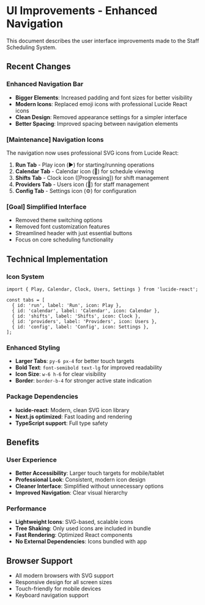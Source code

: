 # UI Improvements - Enhanced Navigation

This document describes the user interface improvements made to the Staff Scheduling System.

## Recent Changes

###  Enhanced Navigation Bar
- **Bigger Elements**: Increased padding and font sizes for better visibility
- **Modern Icons**: Replaced emoji icons with professional Lucide React icons
- **Clean Design**: Removed appearance settings for a simpler interface
- **Better Spacing**: Improved spacing between navigation elements

### [Maintenance] Navigation Icons
The navigation now uses professional SVG icons from Lucide React:

1. **Run Tab** - Play icon (▶️) for starting/running operations
2. **Calendar Tab** - Calendar icon (📅) for schedule viewing
3. **Shifts Tab** - Clock icon ([Progressing]) for shift management
4. **Providers Tab** - Users icon (👥) for staff management  
5. **Config Tab** - Settings icon (⚙️) for configuration

### [Goal] Simplified Interface
- Removed theme switching options
- Removed font customization features
- Streamlined header with just essential buttons
- Focus on core scheduling functionality

## Technical Implementation

### Icon System
```tsx
import { Play, Calendar, Clock, Users, Settings } from 'lucide-react';

const tabs = [
  { id: 'run', label: 'Run', icon: Play },
  { id: 'calendar', label: 'Calendar', icon: Calendar },
  { id: 'shifts', label: 'Shifts', icon: Clock },
  { id: 'providers', label: 'Providers', icon: Users },
  { id: 'config', label: 'Config', icon: Settings },
];
```

### Enhanced Styling
- **Larger Tabs**: `py-6 px-4` for better touch targets
- **Bold Text**: `font-semibold text-lg` for improved readability
- **Icon Size**: `w-6 h-6` for clear visibility
- **Border**: `border-b-4` for stronger active state indication

### Package Dependencies
- **lucide-react**: Modern, clean SVG icon library
- **Next.js optimized**: Fast loading and rendering
- **TypeScript support**: Full type safety

## Benefits

### User Experience
- **Better Accessibility**: Larger touch targets for mobile/tablet
- **Professional Look**: Consistent, modern icon design
- **Cleaner Interface**: Simplified without unnecessary options
- **Improved Navigation**: Clear visual hierarchy

### Performance
- **Lightweight Icons**: SVG-based, scalable icons
- **Tree Shaking**: Only used icons are included in bundle
- **Fast Rendering**: Optimized React components
- **No External Dependencies**: Icons bundled with app

## Browser Support
- All modern browsers with SVG support
- Responsive design for all screen sizes
- Touch-friendly for mobile devices
- Keyboard navigation support
